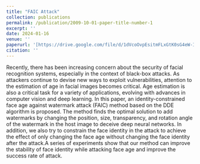 ```yaml
---
title: "FAIC Attack"
collection: publications
permalink: /publication/2009-10-01-paper-title-number-1
excerpt: ''
date: 2024-01-16
venue: ''
paperurl: '[https://drive.google.com/file/d/1dVcoOvpEsitmFLxGtK0sG4eW-ICiNFXf/view?usp=drive_link]'
citation: ''
---
```


Recently, there has been increasing concern about the security of facial recognition systems, especially in the context of black-box attacks. As attackers continue to devise new ways to exploit vulnerabilities, attention to the estimation of age in facial images becomes critical. Age estimation is also a critical task for a variety of applications, evolving with advances in computer vision and deep learning. In this paper, an identity-constrained face age against watermark attack (FAIC) method based on the DDE algorithm is proposed. The method finds the optimal solution to add watermarks by changing the position, size, transparency, and rotation angle of the watermark in the host image to deceive deep neural networks. In addition, we also try to constrain the face identity in the attack to achieve the effect of only changing the face age without changing the face identity after the attack.A series of experiments show that our method can improve the stability of face identity while attacking face age and improve the success rate of attack. 
